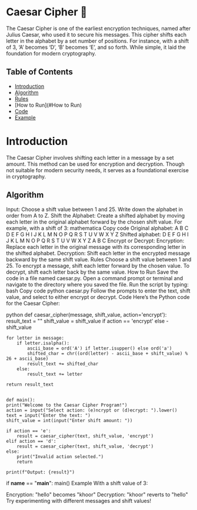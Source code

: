 # Caesar Cipher 🔐
The Caesar Cipher is one of the earliest encryption techniques, named after Julius Caesar, who used it to secure his messages. This cipher shifts each letter in the alphabet by a set number of positions. For instance, with a shift of 3, ‘A’ becomes ‘D’, ‘B’ becomes ‘E’, and so forth. While simple, it laid the foundation for modern cryptography.

## Table of Contents
- [Introduction](#Introduction)
- [Algorithm](#Algorithm)
- [Rules](#Rules)
- [How to Run](#How to Run)
- [Code](#Code)
- [Example](#Example)

# Introduction
The Caesar Cipher involves shifting each letter in a message by a set amount. This method can be used for encryption and decryption. Though not suitable for modern security needs, it serves as a foundational exercise in cryptography.

## Algorithm
Input:
Choose a shift value between 1 and 25.
Write down the alphabet in order from A to Z.
Shift the Alphabet:
Create a shifted alphabet by moving each letter in the original alphabet forward by the chosen shift value. For example, with a shift of 3:
mathematica
Copy code
Original alphabet: A B C D E F G H I J K L M N O P Q R S T U V W X Y Z
Shifted alphabet:  D E F G H I J K L M N O P Q R S T U V W X Y Z A B C
Encrypt or Decrypt:
Encryption: Replace each letter in the original message with its corresponding letter in the shifted alphabet.
Decryption: Shift each letter in the encrypted message backward by the same shift value.
Rules
Choose a shift value between 1 and 25.
To encrypt a message, shift each letter forward by the chosen value.
To decrypt, shift each letter back by the same value.
How to Run
Save the code in a file named caesar.py.
Open a command prompt or terminal and navigate to the directory where you saved the file.
Run the script by typing:
bash
Copy code
python caesar.py
Follow the prompts to enter the text, shift value, and select to either encrypt or decrypt.
Code
Here’s the Python code for the Caesar Cipher:

python
def caesar_cipher(message, shift_value, action='encrypt'):
    result_text = ""
    shift_value = shift_value if action == 'encrypt' else -shift_value

    for letter in message:
        if letter.isalpha():
            ascii_base = ord('A') if letter.isupper() else ord('a')
            shifted_char = chr((ord(letter) - ascii_base + shift_value) % 26 + ascii_base)
            result_text += shifted_char
        else:
            result_text += letter

    return result_text


    def main():
    print("Welcome to the Caesar Cipher Program!")
    action = input("Select action: (e)ncrypt or (d)ecrypt: ").lower()
    text = input("Enter the text: ")
    shift_value = int(input("Enter shift amount: "))

    if action == 'e':
        result = caesar_cipher(text, shift_value, 'encrypt')
    elif action == 'd':
        result = caesar_cipher(text, shift_value, 'decrypt')
    else:
        print("Invalid action selected.")
        return

    print(f"Output: {result}")


if __name__ == "__main__":
    main()
Example
With a shift value of 3:

Encryption: "hello" becomes "khoor"
Decryption: "khoor" reverts to "hello"
Try experimenting with different messages and shift values!
